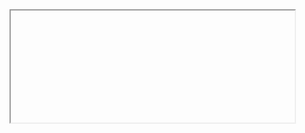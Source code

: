<iframe data-src="https://liaojunjun.github.io/nice/root/javascript/edit_table_demo.html" width="100%" height="200"></iframe>
